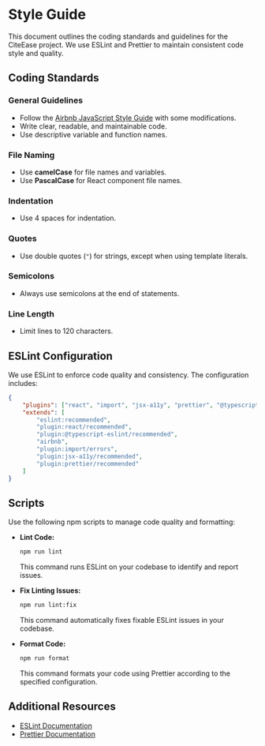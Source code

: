 # Style Guide

This document outlines the coding standards and guidelines for the CiteEase project. We use ESLint and Prettier to maintain consistent code style and quality.

## Coding Standards

### General Guidelines

-   Follow the [Airbnb JavaScript Style Guide](https://github.com/airbnb/javascript) with some modifications.
-   Write clear, readable, and maintainable code.
-   Use descriptive variable and function names.

### File Naming

-   Use **camelCase** for file names and variables.
-   Use **PascalCase** for React component file names.

### Indentation

-   Use 4 spaces for indentation.

### Quotes

-   Use double quotes (`"`) for strings, except when using template literals.

### Semicolons

-   Always use semicolons at the end of statements.

### Line Length

-   Limit lines to 120 characters.

## ESLint Configuration

We use ESLint to enforce code quality and consistency. The configuration includes:

```json
{
    "plugins": ["react", "import", "jsx-a11y", "prettier", "@typescript-eslint"],
    "extends": [
        "eslint:recommended",
        "plugin:react/recommended",
        "plugin:@typescript-eslint/recommended",
        "airbnb",
        "plugin:import/errors",
        "plugin:jsx-a11y/recommended",
        "plugin:prettier/recommended"
    ]
}
```

## Scripts

Use the following npm scripts to manage code quality and formatting:

-   **Lint Code:**

    ```bash
    npm run lint
    ```

    This command runs ESLint on your codebase to identify and report issues.

-   **Fix Linting Issues:**

    ```bash
    npm run lint:fix
    ```

    This command automatically fixes fixable ESLint issues in your codebase.

-   **Format Code:**

    ```bash
    npm run format
    ```

    This command formats your code using Prettier according to the specified configuration.

## Additional Resources

-   [ESLint Documentation](https://eslint.org/docs/user-guide/getting-started)
-   [Prettier Documentation](https://prettier.io/docs/en/index.html)

